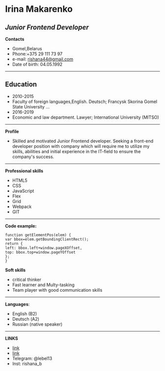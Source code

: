 **Irina Makarenko**
============
_Junior Frontend Developer_
-----------------

**Contacts**
* Gomel,Belarus
* Phone:+375 29 111 73 97
* e-mail: rishana44@gmail.com
* Date of birth: 04.05.1992
-----------------

**Education**
-------
* 2010-2015
* Faculty of foreign languages,English. Deutsch; Francysk Skorina Gomel State University
...
* 2016-2019
* Economic and law department. Lawyer; International University (MITSO)
-----------------
**Profile**
* Skilled and motivated Junior Frontend developer. Seeking a front-end developer position with company which will require me to utilize my skills, abilities and initial experience in the IT-field to ensure the company's success.
---------------------------------
**Professional skills**
* HTML5
* CSS
* JavaScript
* Flex
* Grid
* Webpack
* GIT
----------------------------------
**Code example:**
```
function getElementPos(elem) {
var bbox=elem.getBoundingClientRect();
return {
left: bbox.left+window.pageXOffset,
top: bbox.top+window.pageYOffset
};
}
```
**Soft skills**
* critical thinker
* Fast learner and Multy-tasking
* Team player with good communication skills
----------------------------------
**Languages**:

* English (B2)
* Deutsch (А2)
* Russian (native speaker)
----------------------------------
**LINKS**
* [link](https://github.com/rishana44)
* [link](https://www.linkedin.com/in/irina-makarenko-121688189/)
* Telegram: @lebel13
* Inst: rishana_b
